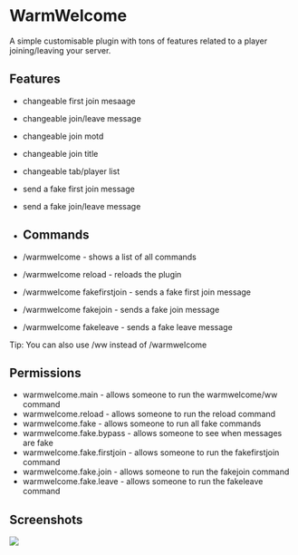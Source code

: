 # WarmWelcome
A simple customisable plugin with tons of features related to a player joining/leaving your server.

## Features
- changeable first join mesaage
- changeable join/leave message
- changeable join motd
- changeable join title
- changeable tab/player list
- send a fake first join message
- send a fake join/leave message

- ## Commands
- /warmwelcome - shows a list of all commands<br>
- /warmwelcome reload - reloads the plugin<br>
- /warmwelcome fakefirstjoin - sends a fake first join message<br>
- /warmwelcome fakejoin - sends a fake join message<br>
- /warmwelcome fakeleave - sends a fake leave message

Tip: You can also use /ww instead of /warmwelcome

## Permissions
- warmwelcome.main - allows someone to run the warmwelcome/ww command
- warmwelcome.reload - allows someone to run the reload command
- warmwelcome.fake - allows someone to run all fake commands
- warmwelcome.fake.bypass - allows someone to see when messages are fake
- warmwelcome.fake.firstjoin - allows someone to run the fakefirstjoin command
- warmwelcome.fake.join - allows someone to run the fakejoin command
- warmwelcome.fake.leave - allows someone to run the fakeleave command

## Screenshots
  <img src="https://cdn.discordapp.com/attachments/1072614157783924858/1137761962206449674/warmwelcome.png"/>
